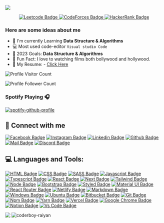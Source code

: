 ![](https://res.cloudinary.com/dayleukzg/image/upload/v1695638180/Personal/yyjphplv6hp3onl58ksr.png)



  <div align="center">
   <a href="https://leetcode.com/tajkierhaqueraiyan" target="_blank" rel="noreferrer">
        <img src="https://img.shields.io/badge/-LeetCode-FFA116?style=for-the-badge&logo=LeetCode&logoColor=black" alt="Leetcode Badge"/>
    </a>
  <a href="https://codeforces.com/profile/tajkierhaque" target="_blank" rel="noreferrer">
        <img src="https://img.shields.io/badge/Codeforces-445f9d?style=for-the-badge&logo=Codeforces&logoColor=white" alt="CodeForces Badge"/>
    </a>
    <a href="https://www.hackerrank.com/tajkierhaque" target="_blank" rel="noreferrer">
        <img src="https://img.shields.io/badge/-Hackerrank-2EC866?style=for-the-badge&logo=HackerRank&logoColor=black" alt="HackerRank Badge"/>
    </a>
   
</div>


### Here are some ideas about me

- 🌱 I'm currently Learning **Data Structure & Algorithms**
- 💻 Most used code-editor `Visual studio Code`
- 🎯 2023 Goals: **Data Structure & Algorithms**
- 🎥 Fun Fact: I love to watching films both bollywood and hollywood.
- 📃 My Resume: - [Click Here](https://drive.google.com/file/d/145t8MYI0qzrmdr9tesYPa0NPqtrSTQpr/view?usp=sharing)
<!-- - 📫 My Portfolio: [S.M.Abtahi Noor](https://smabtahinoor.vercel.app) -->

![Profile Visitor Count](https://visitor-badge.laobi.icu/badge?page_id=coderboy-raiyan)

![Profile Follower Count](https://img.shields.io/github/followers/coderboy-raiyan.svg?style=for-the-badge&logo=github&label=Follower&maxAge=2592000)



### Spotify Playing 🎧

[![spotify-github-profile](https://spotify-github-profile.vercel.app/api/view?uid=ib2jgawh2vll14c3sx9ekup1r&cover_image=true&theme=novatorem&bar_color=53b14f&bar_color_cover=false)](https://github.com/coderboy-raiyan)

## 🚀 Connect with me

[![Facebook Badge](https://img.shields.io/badge/Facebook-1877F2?style=for-the-badge&logo=facebook&logoColor=white)](https://www.facebook.com/tajkierhaque/)
[![Instagram Badge](https://img.shields.io/badge/Instagram-E4405F?style=for-the-badge&logo=instagram&logoColor=white)](https://www.instagram.com/tajkier_haque/)
[![Linkedin Badge](https://img.shields.io/badge/LinkedIn-0077B5?style=for-the-badge&logo=linkedin&logoColor=white)](https://www.linkedin.com/in/tajkier-haque)
[![Github Badge](https://img.shields.io/badge/GitHub-100000?style=for-the-badge&logo=github&logoColor=white)](https://github.com/coderboy-raiyan)
[![Mail Badge](https://img.shields.io/badge/Gmail-D14836?style=for-the-badge&logo=gmail&logoColor=white)](mailto:tajkierhaque@gmail.com)
[![Discord Badge](https://img.shields.io/badge/Discord-7289DA?style=for-the-badge&logo=discord&logoColor=white)](https://discordapp.com/users/Raiyan#6557)

## 💻 Languages and Tools:

[![HTML Badge](https://img.shields.io/badge/HTML5-E34F26?style=for-the-badge&logo=html5&logoColor=white)](https://github.com/coderboy-raiyan)
[![CSS Badge](https://img.shields.io/badge/CSS3-1572B6?style=for-the-badge&logo=css3&logoColor=white)](https://github.com/coderboy-raiyan)
[![SASS Badge](https://img.shields.io/badge/Sass-CC6699?style=for-the-badge&logo=sass&logoColor=white)](https://github.com/coderboy-raiyan)
[![Javascript Badge](https://img.shields.io/badge/JavaScript-F7DF1E?style=for-the-badge&logo=javascript&logoColor=black)](https://github.com/coderboy-raiyan)
[![Typescript Badge](https://img.shields.io/badge/typeScript-0078D6?style=for-the-badge&logo=typeScript&logoColor=white)](https://github.com/coderboy-raiyan)
[![React Badge](https://img.shields.io/badge/React-20232A?style=for-the-badge&logo=react&logoColor=61DAFB)](https://github.com/coderboy-raiyan)
[![Next Badge](https://img.shields.io/badge/NextJS-000?style=for-the-badge&logo=nextjs&logoColor=61DAFB)](https://github.com/coderboy-raiyan)
[![Tailwind Badge](https://img.shields.io/badge/Tailwind_CSS-38B2AC?style=for-the-badge&logo=tailwind-css&logoColor=white)](https://github.com/coderboy-raiyan)
[![Node Badge](https://img.shields.io/badge/Node.js-43853D?style=for-the-badge&logo=node.js&logoColor=white)](https://github.com/coderboy-raiyan)
[![Bootstrap Badge](https://img.shields.io/badge/Bootstrap-563D7C?style=for-the-badge&logo=bootstrap&logoColor=white)](https://github.com/coderboy-raiyan)
[![Styled Badge](https://img.shields.io/badge/styled--components-DB7093?style=for-the-badge&logo=styled-components&logoColor=white)](https://github.com/coderboy-raiyan)
[![Material UI Badge](https://img.shields.io/badge/Material--UI-0081CB?style=for-the-badge&logo=material-ui&logoColor=white)](https://github.com/coderboy-raiyan)
[![React Router Badge](https://img.shields.io/badge/React_Router-CA4245?style=for-the-badge&logo=react-router&logoColor=white)](https://github.com/coderboy-raiyan)
[![Netlify Badge](https://img.shields.io/badge/Netlify-00C7B7?style=for-the-badge&logo=netlify&logoColor=white)](https://github.com/coderboy-raiyan)
[![Markdown Badge](https://img.shields.io/badge/Markdown-000000?style=for-the-badge&logo=markdown&logoColor=white)](https://github.com/coderboy-raiyan)
[![Windows Badge](https://img.shields.io/badge/Windows-0078D6?style=for-the-badge&logo=windows&logoColor=white)](https://github.com/coderboy-raiyan)
[![Ubuntu Badge](https://img.shields.io/badge/Ubuntu-E95420?style=for-the-badge&logo=ubuntu&logoColor=white)](https://github.com/coderboy-raiyan)
[![Bitbucket Badge](https://img.shields.io/badge/Bitbucket-330F63?style=for-the-badge&logo=bitbucket&logoColor=white)](https://github.com/coderboy-raiyan)
[![Git Badge](https://img.shields.io/badge/git-f34f29?style=for-the-badge&logo=git&logoColor=white)](https://github.com/coderboy-raiyan)
[![Npm Badge](https://img.shields.io/badge/npm-d7141a?style=for-the-badge&logo=npm&logoColor=white)](https://github.com/coderboy-raiyan)
[![Yarn Badge](https://img.shields.io/badge/yarn-0078D6?style=for-the-badge&logo=yarn&logoColor=white)](https://github.com/coderboy-raiyan)
[![Vercel Badge](https://img.shields.io/badge/vercel-000?style=for-the-badge&logo=vercel&logoColor=white)](https://github.com/coderboy-raiyan)
[![Google Chrome Badge](https://img.shields.io/badge/google_chrome-556532?style=for-the-badge&logo=googlechrome&logoColor=white)](https://github.com/coderboy-raiyan)
[![Notion Badge](https://img.shields.io/badge/notion-000?style=for-the-badge&logo=notion&logoColor=white)](https://github.com/coderboy-raiyan)
[![Vs Code Badge](https://img.shields.io/badge/Visual_Studio_Code-0078D6?style=for-the-badge&logo=visualstudiocode&logoColor=white)](https://github.com/coderboy-raiyan)

  <img align=top src="https://github-readme-stats.vercel.app/api?username=coderboy-raiyan&show_icons=true&theme=radical"/>
  
 <img  align=top  alt="coderboy-raiyan" src="https://github-readme-stats.vercel.app/api/top-langs/?username=coderboy-raiyan&langs_count=8&count_private=true&layout=compact&theme=react&hide_border=true&bg_color=0D1117" />




